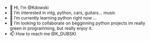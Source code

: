 - 👋 Hi, I’m @Kdowski
- 👀 I’m interested in mtg, python, cars, guitars... music 
- 🌱 I’m currently learning python right now ...
- 💞️ I’m looking to collaborate on begginning python projects im really green in programming, but really enjoy it.
- 📫 How to reach me @K_DUBSKI

<!---
Kdowski/Kdowski is a ✨ special ✨ repository because its `README.md` (this file) appears on your GitHub profile.
You can click the Preview link to take a look at your changes.
--->

